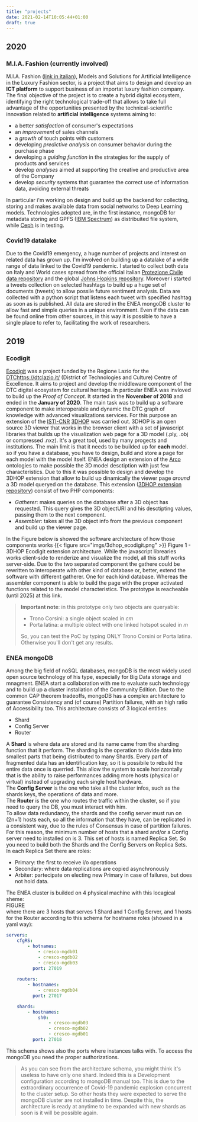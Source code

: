 ```yaml
---
title: "projects"
date: 2021-02-14T10:05:44+01:00
draft: true
---
```


## 2020
### M.I.A. Fashion (currently involved)
M.I.A. Fashion ([link in italian](https://ict.enea.it/mia/)), Models and Solutions for Artificial Intelligence in the Luxury Fashion sector, is a project that aims to design and develop an **ICT platform** to support business of an importat luxury fashion company. The final objective of the project is to create a hybrid digital ecosystem, identifying the right technological trade-off that allows to take full advantage of the opportunities presented by the technical-scientific innovation related to **artificial intelligence** systems aiming to:

* a better *satisfaction* of consumer's expectations
* an *improvement* of sales channels
* a *growth* of touch points with customers
* developing *predictive analysis* on consumer behavior during the purchase phase
* developing a *guiding function* in the strategies for the supply of products and services
* develop *analyses* aimed at supporting the creative and productive area of the Company
* develop *security* systems that guarantee the correct use of information data, avoiding external threats
							
In particular i'm working on design and build up the backend for collecting, storing and makes available data from social networks to Deep Learning models. Technologies adopted are, in the first instance, mongoDB for metadata storing and GPFS ([IBM Spectrum](https://www.ibm.com/it-infrastructure/storage/spectrum)) as distribuited file system, while [Ceph](https://ceph.io/) is in testing.

							
### Covid19 datalake
Due to the Covid19 emergency, a huge number of projects and interest on related data has grown up. I'm involved on building up a datalake of a wide range of data linked to the Covid19 pandemic. I started to collect both data on Italy and World cases spread from the official italian [Protezione Civile data repository](https://github.com/pcm-dpc/COVID-19) and the global [Johns Hopkins repository](https://github.com/CSSEGISandData/COVID-19). Moreover i started a tweets collection on selected hashtags to build up a huge set of documents (tweets) to allow possile future sentiment analysis. Data are collected with a python script that listens each tweet with specified hashtag as soon as is published. All data are stored in the ENEA mongoDB cluster to allow fast and simple queries in a unique environment. Even if the data can be found online from other sources, in this way it is possible to have a single place to refer to, facilitating the work of researchers.

							
## 2019
### Ecodigit
[Ecodigit](http://ecodigit.dtclazio.it/) was a project funded by the Regione Lazio for the [DTC]()https://dtclazio.it/ (District of Technologies and Culture) Centre of Excellence. It aims to project and develop the middleware component of the DTC digital ecosystem for cultural heritage. In particular ENEA was invloved to build up the *Proof of Concept*. It started in the **November of 2018** and ended in the **January of 2020**. The main task was to build up a software component to make interoperable and dynamic the DTC graph of knowledge with advanced visualizations services. For this purpose an extension of the [ISTI-CNR](https://www.isti.cnr.it/) [3DHOP](http://3dhop.net/) was carried out. 3DHOP is an open source 3D viewer that works in the browser client with a set of javascript libraries that builds up the visualization web page for a 3D model (.ply, .obj or compressed .nxz). It's a great tool, used by many progects and institutions. The main limit is that it needs to be builded up for **each** model. so if you have a database, you have to design, build and store a page for each model with the model itself. ENEA design an extension of the [Arco](http://wit.istc.cnr.it/arco) ontologies to make possible the 3D model desctiption with just few characteristics. Due to this it was possible to design and develop the 3DHOP extension that allow to build up dinamically the viewer page *around* a 3D model queryed on the database. This extension ([3DHOP extension repository](https://github.com/ecodigit/3dhop-react)) consist of two PHP components:
							
* *Gatherer*: makes queries on the database after a 3D object has requested. This query gives the 3D objectURI and his desctipting values, passing them to the next component.
* *Assembler*: takes all the 3D object info from the previous component and build up the viewer page.
									
In the Figure below is showed the software architecture of how those components works
{{< figure src="imgs/3dhop_ecodigit.png" >}}
Figure 1 - 3DHOP Ecodigit extension architecture.
While the javascript librearies works client-side to renderize and visualize the model, all this stuff works server-side. Due to the two separated component the gathere could be rewritten to interoperate with other kind of database or, better, extend the software with different gatherer. One for each kind database. Whereas the assembler component is able to build the page with the proper activated functions related to the model characteristics. The prototype is reacheable (until 2025) at this link.
> **Important note**: in this prototype only two objects are queryable:				 
> * Trono Corsini: a single object scaled in *cm*
> * Porta latina: a multiple oblect with one linked hotspot scaled in *m*
>											
> So, you can test the PoC by typing ONLY Trono Corsini or Porta latina. Otherwise you'll don't get any results.

											
### ENEA mongoDB
Among the big field of noSQL databases, mongoDB is the most widely used open source technology of his type, especially for Big Data storage and mnagment. ENEA start a collaboration with me to evaluate such technology and to build up a cluster installation of the Community Edition. Due to the common CAP theorem tradeoffs, mongoDB has a complex architecture to guarantee Consistency and (of course) Partition failures, with an high ratio of Accessibility too. This architecture consists of 3 logical entities:
											
* Shard
* Config Server
* Router
														
A **Shard** is where data are stored and its name came from the sharding function that it perform. The sharding is the operation to divide data into smallest parts that being distributed to many Shards. Every part of fragmented data has an identification key, so it is possibile to rebuild the entire data once is querried. This allow the system to scale horizzontally that is the ability to raise performances adding more hosts (physical or virtual) instead of upgrading each single host hardware.  
The **Config Server** is the one who take all the cluster infos, such as the shards keys, the operations of data and more.  
The **Router** is the one who routes the traffic within the cluster, so if you need to query the DB, you must interact with him.  
To allow data redundancy, the shards and the config server must run on (2n+1) hosts each, so all the information that they have, can be replicated in a consistent way, due to the rules of Consensus in case of partition failures. For this reason, the minimum number of hosts that a shard and/or a Config server need to installed on is 3. This set of hosts is named Replica Set. So you need to build both the Shards and the Config Servers on Replica Sets. In each Replica Set there are roles:
														
* Primary: the first to receive i/o operations
* Secondary: where data replications are copied asynchronously
* Arbiter: partecipate on electing new Primary in case of failures, but does not hold data.
																	
The ENEA cluster is builded on 4 physical machine with this locagical sheme:  
FIGURE  
where there are 3 hosts that serves 1 Shard and 1 Config Server, and 1 hosts for the Router according to this schema for hostname roles (showed in a yaml way):
```yaml
servers:
	cfgRS:
		- hotnames:
			- cresco-mgdb01
			- cresco-mgdb02
			- cresco-mgdb03
		  port: 27019
		  
	routers:
		- hostnames:
			- cresco-mgdb04														
		  port: 27017

	shards:
		- hostnames:
			sh0:
				- cresco-mgdb03
				- cresco-mgdb02
				- cresco-mgdb01
	      port: 27018
```
This schema shows also the ports where instances talks with. To access the mongoDB you need the proper authorizations.  

>As you can see from the architecture schema, you might think it's useless to have only one shard. Indeed this is a Development configuration according to mongoDB manual too. This is due to the extraordinary occurrence of Covid-19 pandemic explosion concurrent to the cluster setup. So other hosts they were expected to serve the mongoDB cluster are not installed in time. Despite this, the architecture is ready at anytime to be expanded with new shards as soon is it will be possible again.

